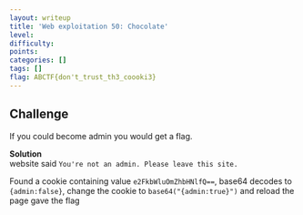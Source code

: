 ```yaml
---
layout: writeup
title: 'Web exploitation 50: Chocolate'
level:
difficulty:
points:
categories: []
tags: []
flag: ABCTF{don't_trust_th3_coooki3}
---
```

## Challenge

If you could become admin you would get a flag. <website link="" />

**Solution**  
website said `You're not an admin. Please leave this site.`

Found a cookie containing value `e2FkbWluOmZhbHNlfQ==`, base64 decodes
to `{admin:false}`, change the cookie to `base64("{admin:true}")` and
reload the page gave the flag

